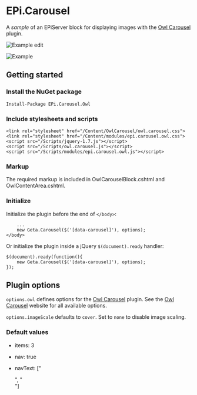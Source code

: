 # EPi.Carousel

A *sample* of an EPiServer block for displaying images with the [Owl Carousel][1] plugin.

![Example edit][3]

![Example][2]

## Getting started

### Install the NuGet package

    Install-Package EPi.Carousel.Owl

### Include stylesheets and scripts

    <link rel="stylesheet" href="/Content/OwlCarousel/owl.carousel.css">
    <link rel="stylesheet" href="/Content/modules/epi.carousel.owl.css">
    <script src="/Scripts/jquery-1.7.js"></script>
    <script src="/Scripts/owl.carousel.js"></script>
    <script src="/Scripts/modules/epi.carousel.owl.js"></script>

### Markup

The required markup is included in OwlCarouselBlock.cshtml and OwlContentArea.cshtml.
    
### Initialize

Initialize the plugin before the end of `</body>`:

        ...
        new Geta.Carousel($('[data-carousel]'), options);
    </body>

 Or initialize the plugin inside a jQuery `$(document).ready` handler:
 
    $(document).ready(function(){
        new Geta.Carousel($('[data-carousel]'), options);
    });

## Plugin options

`options.owl` defines options for the [Owl Carousel][4] plugin. See the [Owl Carousel][5] website for all available options.

`options.imageScale` defaults to `cover`. Set to `none` to disable image scaling.

### Default values
* items: 3
* nav: true
* navText: ["<div class='icon-left'></div>", "<div class='icon-right'></div>"]
    


  [1]: http://owlgraphic.com/owlcarousel/
  [2]: https://raw.githubusercontent.com/Geta/EPi.Carousel/master/example.png
  [3]: https://raw.githubusercontent.com/Geta/EPi.Carousel/master/example-edit.png
  [4]: http://owlgraphic.com/owlcarousel/
  [5]: http://owlgraphic.com/owlcarousel/

